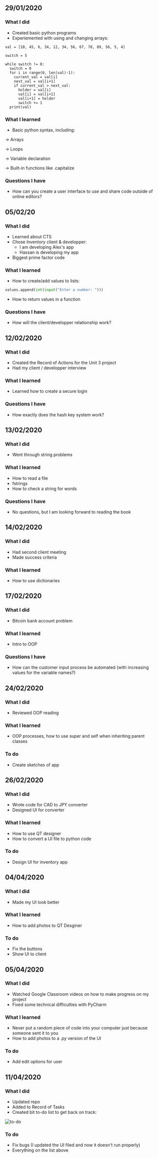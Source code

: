 29/01/2020
---

### What I did
* Created basic python programs
* Experiemented with using and changing arrays:
```
val = [10, 45, 6, 34, 12, 34, 56, 67, 78, 89, 56, 5, 4]

switch = 5

while switch != 0:
  switch = 0
  for i in range(0, len(val)-1):
    current_val = val[i]
    next_val = val[i+1]
    if current_val > next_val:
      holder = val[i]
      val[i] = val[i+1]
      val[i+1] = holder
      switch += 1
  print(val)
```

### What I learned
* Basic python syntax, including:

&rightarrow; Arrays

&rightarrow; Loops

&rightarrow; Variable declaration

&rightarrow; Built-in functions like .capitalize

### Questions I have
* How can you create a user interface to use and share code outside of online editors?


05/02/20
---

### What I did
* Learned about CTS
* Chose Inventory client & developper:
  * I am developing Alex's app
  * Hassan is developing my app
* Biggest prime factor code

### What I learned
* How to create/add values to lists:
```.py
values.append(int(input("Enter a number: ")))
```
* How to return values in a function

### Questions I have
* How will the client/developper relationship work?


12/02/2020
--

### What I did
* Created the Record of Actions for the Unit 3 project
* Had my client / developper interview

### What I learned
* Learned how to create a secure login

### Questions I have
* How exactly does the hash key system work?


13/02/2020
--

### What I did
* Went through string problems

### What I learned
* How to read a file
* fstrings
* How to check a string for words

### Questions I have
* No questions, but I am looking forward to reading the book

14/02/2020
--

### What I did
* Had second client meeting
* Made success criteria

### What I learned
* How to use dictionaries

17/02/2020
---

### What I did
* Bitcoin bank account problem

### What I learned
* Intro to OOP

### Questions I have
* How can the customer input process be automated (with increasing values for the variable names?)

24/02/2020
---

### What I did
* Reviewed OOP reading

### What I learned
* OOP processes, how to use super and self when inheriting parent classes

### To do
* Create sketches of app


26/02/2020
--

### What I did
* Wrote code for CAD to JPY converter
* Designed UI for converter

### What I learned
* How to use QT designer
* How to convert a UI file to python code

### To do
* Design UI for inventory app


04/04/2020
--

### What I did
* Made my UI look better

### What I learned
* How to add photos to QT Desginer

### To do
* Fix the buttons
* Show UI to client

05/04/2020
---

### What I did
* Watched Google Classroom videos on how to make progress on my project
* Fixed some technical difficulties with PyCharm

### What I learned
* Never put a random piece of code into your computer just because someone sent it to you
* How to add photos to a .py version of the UI

### To do
* Add edit options for user

11/04/2020
--

### What I did
* Updated repo
* Added to Record of Tasks
* Created bit to-do list to get back on track:

![to-do](images/todo.png)

### To do
* Fix bugs (I updated the UI filed and now it doesn't run properly)
* Everything on the list above

